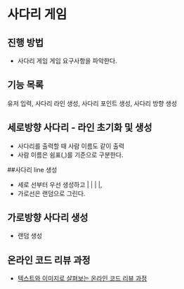 # 사다리 게임
## 진행 방법
* 사다리 게임 게임 요구사항을 파악한다.

## 기능 목록
유저 입력, 
사다리 라인 생성,
사다리 포인트 생성,
사다리 방향 생성 


## 세로방향 사다리 - 라인 초기화 및 생성
* 사다리를 출력할 때 사람 이름도 같이 출력
* 사람 이름은 쉼표(,)를 기준으로 구분한다.

##사다리 line 생성
* 세로 선부터 우선 생성하고 | | | |,
* 가로선은 랜덤으로 그린다.
## 가로방향 사다리  생성
* 랜덤 생성 
           

## 온라인 코드 리뷰 과정
* [텍스트와 이미지로 살펴보는 온라인 코드 리뷰 과정](https://github.com/nextstep-step/nextstep-docs/tree/master/codereview)